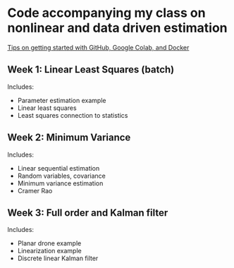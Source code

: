 # Code accompanying my class on nonlinear and data driven estimation

[Tips on getting started with GitHub, Google Colab, and Docker](github_colab_tips.md)

## Week 1: Linear Least Squares (batch)

Includes:
  *  Parameter estimation example
  *  Linear least squares
  *  Least squares connection to statistics 

## Week 2: Minimum Variance

Includes:
  *  Linear sequential estimation
  *  Random variables, covariance
  *  Minimum variance estimation
  *  Cramer Rao

## Week 3: Full order and Kalman filter

Includes:
  *  Planar drone example
  *  Linearization example
  *  Discrete linear Kalman filter

